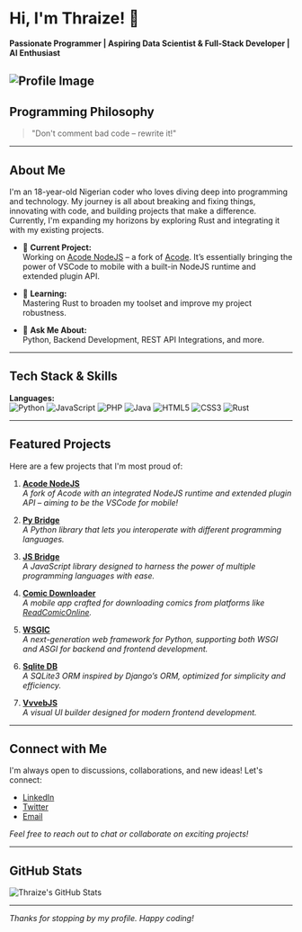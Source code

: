 # Hi, I'm Thraize! 👋

**Passionate Programmer | Aspiring Data Scientist & Full-Stack Developer | AI Enthusiast**

![Profile Image](https://avatars.githubusercontent.com/u/90985774?v=4)
---

## Programming Philosophy

> "Don't comment bad code – rewrite it!"

---

## About Me

I'm an 18-year-old Nigerian coder who loves diving deep into programming and technology. My journey is all about breaking and fixing things, innovating with code, and building projects that make a difference. Currently, I'm expanding my horizons by exploring Rust and integrating it with my existing projects.

- 🔭 **Current Project:**  
  Working on [Acode NodeJS](https://github.com/7HR4IZ3/Acode) – a fork of [Acode](https://github.com/deadlyjack/Acode). It’s essentially bringing the power of VSCode to mobile with a built-in NodeJS runtime and extended plugin API.
  
- 🌱 **Learning:**  
  Mastering Rust to broaden my toolset and improve my project robustness.
  
- 💬 **Ask Me About:**  
  Python, Backend Development, REST API Integrations, and more.

---

## Tech Stack & Skills

**Languages:**  
![Python](https://img.shields.io/badge/Python-3776AB?style=flat&logo=python&logoColor=white)
![JavaScript](https://img.shields.io/badge/JavaScript-F7DF1E?style=flat&logo=javascript&logoColor=black)
![PHP](https://img.shields.io/badge/PHP-777BB4?style=flat&logo=php&logoColor=white)
![Java](https://img.shields.io/badge/Java-ED8B00?style=flat&logo=java&logoColor=white)
![HTML5](https://img.shields.io/badge/HTML5-E34F26?style=flat&logo=html5&logoColor=white)
![CSS3](https://img.shields.io/badge/CSS3-1572B6?style=flat&logo=css3&logoColor=white)
![Rust](https://img.shields.io/badge/Rust-000000?style=flat&logo=rust&logoColor=white)

---

## Featured Projects

Here are a few projects that I'm most proud of:

1. **[Acode NodeJS](https://github.com/7HR4IZ3/Acode)**  
   *A fork of Acode with an integrated NodeJS runtime and extended plugin API – aiming to be the VSCode for mobile!*
   
2. **[Py Bridge](https://github.com/7HR4IZ3/py_bridge)**  
   *A Python library that lets you interoperate with different programming languages.*

3. **[JS Bridge](https://github.com/7HR4IZ3/js_bridge)**  
   *A JavaScript library designed to harness the power of multiple programming languages with ease.*

4. **[Comic Downloader](https://github.com/7HR4IZ3/comic-downloader)**  
   *A mobile app crafted for downloading comics from platforms like [ReadComicOnline](https://readcomiconline.li).*

5. **[WSGIC](https://github.com/7HR4IZ3/wsgic)**  
   *A next-generation web framework for Python, supporting both WSGI and ASGI for backend and frontend development.*

6. **[Sqlite DB](https://github.com/7HR4IZ3/Sqlite-DB)**  
   *A SQLite3 ORM inspired by Django’s ORM, optimized for simplicity and efficiency.*

7. **[VvvebJS](https://github.com/7HR4IZ3/vvvebjs-plus)**  
   *A visual UI builder designed for modern frontend development.*

---

## Connect with Me

I'm always open to discussions, collaborations, and new ideas! Let's connect:

- [LinkedIn](https://www.linkedin.com/in/alhassan-abdulazeez-ab5a2827a/)
- [Twitter](https://x.com/IamThraize)
- [Email](mailto:gamerxville@gmail.com)

*Feel free to reach out to chat or collaborate on exciting projects!*

---

## GitHub Stats

![Thraize's GitHub Stats](https://github-readme-stats.vercel.app/api?username=7HR4IZ3&show_icons=true&theme=radical)


---

*Thanks for stopping by my profile. Happy coding!*


